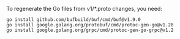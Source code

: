 
To regenerate the Go files from v1/*.proto changes, you need:

```
go install github.com/bufbuild/buf/cmd/buf@v1.9.0
go install google.golang.org/protobuf/cmd/protoc-gen-go@v1.28
go install google.golang.org/grpc/cmd/protoc-gen-go-grpc@v1.2
```


